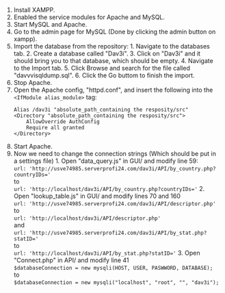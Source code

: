   1. Install XAMPP.
  2. Enabled the service modules for Apache and MySQL.
  3. Start MySQL and Apache.
  4. Go to the admin page for MySQL (Done by clicking the admin button on xampp).
  5. Import the database from the repository:
    1. Navigate to the databases tab.
    2. Create a database  called "Dav3i".
    3. Click on "Dav3i" and it should bring you to that database, which should be empty.
    4. Navigate to the Import tab.
    5. Click Browse and search for the file called "davvvisqldump.sql".
    6. Click the Go buttom to finish the import.
  6. Stop Apache.
  7. Open the Apache config, "httpd.conf", and insert the following into the `<IfModule alias_module>` tag:
        ```
        Alias /dav3i "absolute_path_containing the resposity/src"
        <Directory "absolute_path_containing the resposity/src">
            AllowOverride AuthConfig
            Require all granted
        </Directory>
        ```
  8. Start Apache.
  9. Now we need to change the connection strings (Which should be put in a settings file)
    1. Open "data_query.js" in GUI/ and modify line 59:  
      `url: 'http://usve74985.serverprofi24.com/dav3i/API/by_country.php?countryIDs='`  
      to  
      `url: 'http://localhost/dav3i/API/by_country.php?countryIDs='`
    2. Open "lookup_table.js" in GUI/ and modify lines 70 and 160  
      `url: 'http://usve74985.serverprofi24.com/dav3i/API/descriptor.php'`  
      to  
      `url: 'http://localhost/dav3i/API/descriptor.php'`  
      and  
      `url: 'http://usve74985.serverprofi24.com/dav3i/API/by_stat.php?statID='`  
      to  
      `url: 'http://localhost/dav3i/API/by_stat.php?statID='`
    3. Open "Connect.php" in API/ and modify line 41  
      `$databaseConnection = new mysqli(HOST, USER, PASWWORD, DATABASE);`  
      to  
      `$databaseConnection = new mysqli("localhost", "root", "", "dav3i");`